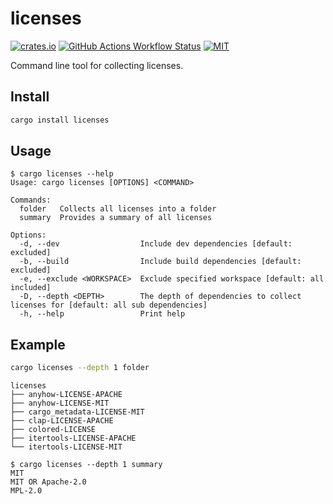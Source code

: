 # licenses

[![crates.io](https://img.shields.io/crates/v/licenses)](https://crates.io/crates/licenses)
[![GitHub Actions Workflow Status](https://img.shields.io/github/actions/workflow/status/lhalf/licenses/on_commit.yml)]((https://github.com/lhalf/licenses/actions/workflows/on_commit.yml))
[![MIT](https://img.shields.io/badge/license-MIT-blue)](./LICENSE)

Command line tool for collecting licenses.

## Install

```bash
cargo install licenses
```

## Usage

```
$ cargo licenses --help
Usage: cargo licenses [OPTIONS] <COMMAND>

Commands:
  folder   Collects all licenses into a folder
  summary  Provides a summary of all licenses

Options:
  -d, --dev                  Include dev dependencies [default: excluded]
  -b, --build                Include build dependencies [default: excluded]
  -e, --exclude <WORKSPACE>  Exclude specified workspace [default: all included]
  -D, --depth <DEPTH>        The depth of dependencies to collect licenses for [default: all sub dependencies]
  -h, --help                 Print help
```

## Example

```bash
cargo licenses --depth 1 folder
```
```
licenses
├── anyhow-LICENSE-APACHE
├── anyhow-LICENSE-MIT
├── cargo_metadata-LICENSE-MIT
├── clap-LICENSE-APACHE
├── colored-LICENSE
├── itertools-LICENSE-APACHE
└── itertools-LICENSE-MIT
```
```
$ cargo licenses --depth 1 summary
MIT
MIT OR Apache-2.0
MPL-2.0
```
